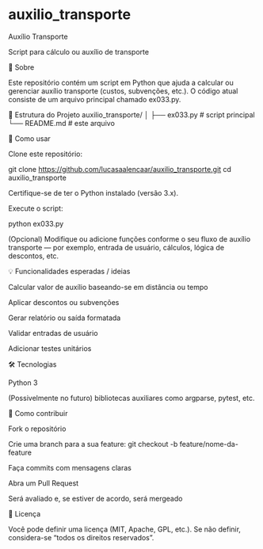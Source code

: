 # auxilio_transporte
Auxílio Transporte

Script para cálculo ou auxílio de transporte 

🧐 Sobre

Este repositório contém um script em Python que ajuda a calcular ou gerenciar auxílio transporte (custos, subvenções, etc.).
O código atual consiste de um arquivo principal chamado ex033.py.

📁 Estrutura do Projeto
auxilio_transporte/
│
├── ex033.py          # script principal
└── README.md          # este arquivo

🚀 Como usar

Clone este repositório:

git clone https://github.com/lucasaalencaar/auxilio_transporte.git
cd auxilio_transporte


Certifique-se de ter o Python instalado (versão 3.x).

Execute o script:

python ex033.py


(Opcional) Modifique ou adicione funções conforme o seu fluxo de auxílio transporte — por exemplo, entrada de usuário, cálculos, lógica de descontos, etc.

💡 Funcionalidades esperadas / ideias

Calcular valor de auxílio baseando-se em distância ou tempo

Aplicar descontos ou subvenções

Gerar relatório ou saída formatada

Validar entradas de usuário

Adicionar testes unitários

🛠 Tecnologias

Python 3

(Possivelmente no futuro) bibliotecas auxiliares como argparse, pytest, etc.

🧩 Como contribuir

Fork o repositório

Crie uma branch para a sua feature: git checkout -b feature/nome-da-feature

Faça commits com mensagens claras

Abra um Pull Request

Será avaliado e, se estiver de acordo, será mergeado

📄 Licença

Você pode definir uma licença (MIT, Apache, GPL, etc.). Se não definir, considera-se “todos os direitos reservados”.
